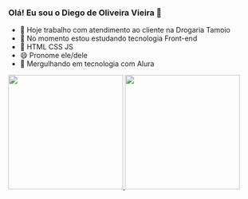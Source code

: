 ### Olá! Eu sou o Diego de Oliveira Vieira 👋

- 🔭 Hoje trabalho com atendimento ao cliente na Drogaria Tamoio
- 🌱 No momento estou estudando  tecnologia  Front-end
- 👯  HTML  CSS   JS
- 😄 Pronome ele/dele
- 💬 Mergulhando em tecnologia com Alura 
<div>
  <a href='https://github.com/diegodeovieira'>
  <img height="230em" src="https://github-readme-stats.vercel.app/api?username=diegodeovieira&show=reviews,discussions_started,discussions_answered,prs_merged,prs_merged_percentage&show_icons=true&theme=dracula"/>
  <img height="230em" src="https://github-readme-stats.vercel.app/api/top-langs/?username=diegodeovieira&size_weight=0.5&count_weight=0.5&theme=dracula"/>
</div>




<!--
**diegodeovieira/diegodeovieira** is a ✨ _special_ ✨ repository because its `README.md` (this file) appears on your GitHub profile.
Here are some ideas to get you started:
- 🤔 I’m looking for help with ...
- 📫 How to reach me: ...
- ⚡ Fun fact: ...
-->

